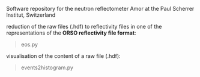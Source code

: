 Software repository for the neutron reflectometer Amor at the Paul Scherrer Institut, Switzerland

reduction of the raw files (.hdf) to reflectivity files in one of the representations of the **ORSO reflectivity file format**:

> eos.py

visualisation of the content of a raw file (.hdf):

> events2histogram.py

